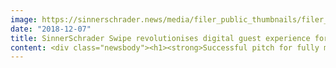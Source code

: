 ```yaml
---
image: https://sinnerschrader.news/media/filer_public_thumbnails/filer_public/45/fe/45fe1c3f-fdf3-4336-bd6c-bdcd3c761fb8/700px_swipe_sw.png__480x288_q85_crop_subsampling-2_upscale.png
date: "2018-12-07"
title: SinnerSchrader Swipe revolutionises digital guest experience for Motel One
content: <div class="newsbody"><h1><strong>Successful pitch for fully mobile hotel group service</strong></h1><p><br/><strong>Hamburg, December 2018</strong>. SinnerSchrader Swipe is reporting another major pitch success to round off its year. In a selection process, the SinnerSchrader studio for mobile service and product development secured the contract from the Motel One hotel group for a mobile app experience.</p><p>The team led by the two managing directors Christoph Mörl and Sven Schmiede will be handling the development of a new mobile service app for the market leader in the budget hotel segment. This is intended to help consolidate Motel One’s aspiration and brand promise “Like the price. Love the design” through the digital touchpoint of a mobile application. </p><p>As part on an end-to-end approach, SinnerSchrader Swipe is taking on the strategic development and design of the digital product together with all programming responsibilities for the relevant mobile platforms.</p><p>The goal is to depict the digitisation of Motel One with a future-oriented customer experience, which begins with the hotel guests. The mobile service will combine Motel One’s beOne loyalty programme with a seamless app experience to boost direct bookings via digital channels. </p><p>In addition to a new booking function that enables bookings with a single click, the onsite experience will also be augmented and optimised by services such as mobile check-in, smart TV integration, light and sound control and mobile payment. The mobile service will be rolled out gradually, and is expected to offer permanent digital direct booking advantages for Motel One’s beOne members in particular.</p></div>
---
```

